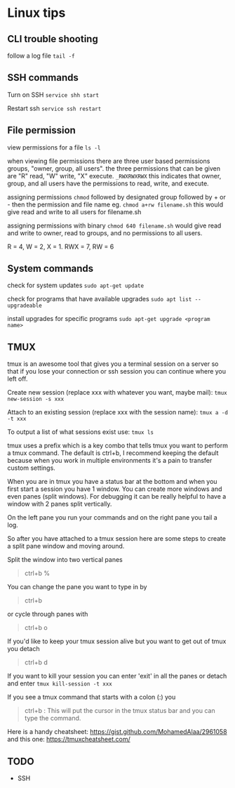 # Linux tips
## CLI trouble shooting
follow a log file
  `tail -f`
## SSH commands
Turn on SSH
  `service shh start`

Restart ssh
  `service ssh restart`

## File permission
view permissions for a file
  `ls -l`

when viewing file permissions there are three user based permissions groups, "owner, group, all users". the three permissions that can be given are "R" read, "W" write, "X" execute. `_RWXRWXRWX` this indicates that owner, group, and all users have the permissions to read, write, and execute.

assigning permissions
  `chmod` followed by designated group followed by + or - then the permission and file name eg. `chmod a+rw filename.sh` this would give read and write to all users for filename.sh

assigning permissions with binary
  `chmod 640 filename.sh` would give read and write to owner, read to groups, and no permissions to all users.

R = 4, W = 2, X = 1. RWX = 7, RW = 6

## System commands
check for system updates
  `sudo apt-get update`

check for programs that have available upgrades
  `sudo apt list --upgradeable`

install upgrades for specific programs
  `sudo apt-get upgrade <program name>`

## TMUX
tmux is an awesome tool that gives you a terminal session on a server so that if you lose your connection or ssh session you can continue where you left off.

Create new session (replace xxx with whatever you want, maybe mail):
`tmux new-session -s xxx`

Attach to an existing session (replace xxx with the session name):
`tmux a -d -t xxx`

To output a list of what sessions exist use:
`tmux ls`

tmux uses a prefix which is a key combo that tells tmux you want to perform a tmux command. The default is ctrl+b, I recommend keeping the default because when you work in multiple environments it's a pain to transfer custom settings.

When you are in tmux you have a status bar at the bottom and when you first start a session you have 1 window. You can create more windows and even panes (split windows). For debugging it can be really helpful to have a window with 2 panes split vertically.

On the left pane you run your commands and on the right pane you tail a log.

So after you have attached to a tmux session here are some steps to create a split pane window and moving around.

Split the window into two vertical panes
> ctrl+b %

You can change the pane you want to type in by
> ctrl+b <direction-keys>

or cycle through panes with
> ctrl+b o

If you'd like to keep your tmux session alive but you want to get out of tmux you detach
> ctrl+b d

If you want to kill your session you can enter 'exit' in all the panes or detach and enter
`tmux kill-session -t xxx`

If you see a tmux command that starts with a colon (:) you
> ctrl+b :
This will put the cursor in the tmux status bar and you can type the command.

Here is a handy cheatsheet: https://gist.github.com/MohamedAlaa/2961058
and this one: https://tmuxcheatsheet.com/



## TODO
* SSH

